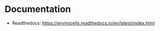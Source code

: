 Documentation
=============

* Readthedocs: https://envirocells.readthedocs.io/en/latest/index.html
